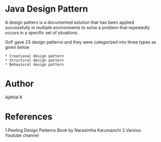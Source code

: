 # Java Design Pattern

A design pattern is a documented solution that has been applied successfully in multiple environments to solve a problem that repeatedly occurs in a specific set of situations.

GoF gave 23 design patterns and they were categorized into three types as given below

    * Creational design pattern
    * Structural design pattern
    * Behavioral design pattern

# Author
Ajithlal K

# References
1.Peeling Design Patterns Book by Narasimha Karumanchi
2.Varoius Youtube channel



   
   
  


    
